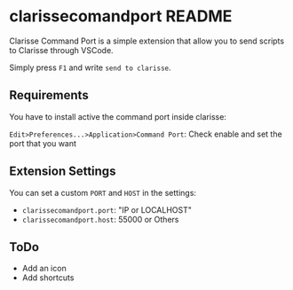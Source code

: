 # clarissecomandport README

Clarisse Command Port is a simple extension that allow you to send scripts to Clarisse through VSCode.

Simply press `F1` and write `send to clarisse`.

## Requirements

You have to install active the command port inside clarisse:

`Edit>Preferences...>Application>Command Port`: Check enable and set the port that you want

## Extension Settings

You can set a custom `PORT` and `HOST` in the settings:
* `clarissecomandport.port`: "IP or LOCALHOST"
* `clarissecomandport.host`: 55000 or Others

## ToDo

* Add an icon
* Add shortcuts
